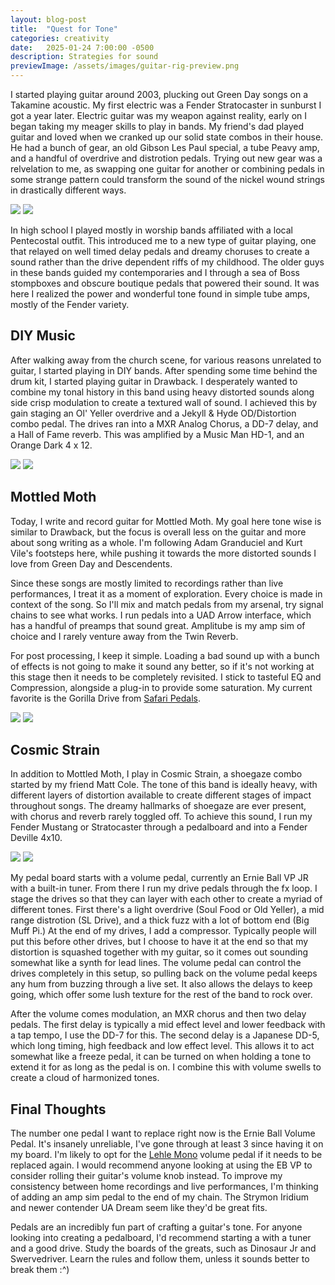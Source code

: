 ```yaml
---
layout: blog-post
title:  "Quest for Tone"
categories: creativity
date:   2025-01-24 7:00:00 -0500
description: Strategies for sound
previewImage: /assets/images/guitar-rig-preview.png
---
```


I started playing guitar around 2003, plucking out Green Day songs on a Takamine acoustic. My first electric was a Fender Stratocaster in sunburst I got a year later. Electric guitar was my weapon against reality, early on I began taking my meager skills to play in bands. My friend's dad played guitar and loved when we cranked up our solid state combos in their house. He had a bunch of gear, an old Gibson Les Paul special, a tube Peavy amp, and a handful of overdrive and distrotion pedals. Trying out new gear was a relvelation to me, as swapping one guitar for another or combining pedals in some strange pattern could transform the sound of the nickel wound strings in drastically different ways.

<div class="image-row">
    <img class="image-row-one-third" src="/assets/images/guitar-tone/church.jpg" />
    <img class="image-row-two-thirds" src="/assets/images/guitar-tone/dominion-show.jpg" />
</div>

In high school I played mostly in worship bands affiliated with a local Pentecostal outfit. This introduced me to a new type of guitar playing, one that relayed on well timed delay pedals and dreamy choruses to create a sound rather than the drive dependent riffs of my childhood. The older guys in these bands guided my contemporaries and I through a sea of Boss stompboxes and obscure boutique pedals that powered their sound. It was here I realized the power and wonderful tone found in simple tube amps, mostly of the Fender variety.

## DIY Music

After walking away from the church scene, for various reasons unrelated to guitar, I started playing in DIY bands. After spending some time behind the drum kit, I started playing guitar in Drawback. I desperately wanted to combine my tonal history in this band using heavy distorted sounds along side crisp modulation to create a textured wall of sound. I achieved this by gain staging an Ol' Yeller overdrive and a Jekyll & Hyde OD/Distortion combo pedal. The drives ran into a MXR Analog Chorus, a DD-7 delay, and a Hall of Fame reverb. This was amplified by a Music Man HD-1, and an Orange Dark 4 x 12.

<div class="image-row">
    <img class="image-row-one-third" src="/assets/images/guitar-tone/drawback-amp.jpg" />
    <img class="image-row-two-thirds" src="/assets/images/guitar-tone/drawback-pedalboard.jpg" />
</div>
<!-- 
<div class="media-container">
    <iframe allow="autoplay *; encrypted-media *;" frameborder="0" width="100%" height="100%" style="width:100%;max-width:660px;overflow:hidden;background:transparent;" sandbox="allow-forms allow-popups allow-same-origin allow-scripts allow-storage-access-by-user-activation allow-top-navigation-by-user-activation" src="https://embed.music.apple.com/us/album/to-live-honestly-ep/1705799549"></iframe>
    <iframe style="border-radius:12px" src="https://open.spotify.com/embed/album/2B6ZYf12qwoMCnq1PtnFqQ?utm_source=generator" width="100%" height="100%" frameBorder="0" allowfullscreen="" allow="autoplay; clipboard-write; encrypted-media; fullscreen; picture-in-picture" loading="lazy"></iframe>
</div> -->

## Mottled Moth

Today, I write and record guitar for Mottled Moth. My goal here tone wise is similar to Drawback, but the focus is overall less on the guitar and more about song writing as a whole. I'm following Adam Granduciel and Kurt Vile's footsteps here, while pushing it towards the more distorted sounds I love from Green Day and Descendents.

Since these songs are mostly limited to recordings rather than live performances, I treat it as a moment of exploration. Every choice is made in context of the song. So I'll mix and match pedals from my arsenal, try signal chains to see what works. I run pedals into a UAD Arrow interface, which has a handful of preamps that sound great. Amplitube is my amp sim of choice and I rarely venture away from the Twin Reverb. 

For post processing, I keep it simple. Loading a bad sound up with a bunch of effects is not going to make it sound any better, so if it's not working at this stage then it needs to be completely revisited. I stick to tasteful EQ and Compression, alongside a plug-in to provide some saturation. My current favorite is the Gorilla Drive from [Safari Pedals](https://safaripedals.com).

<div class="image-row">
    <img class="image-row-two-thirds" src="/assets/images/guitar-tone/amp-sim.png" />
    <img class="image-row-one-third" src="/assets/images/guitar-tone/gorilla-drive.png" />
</div>

## Cosmic Strain

In addition to Mottled Moth, I play in Cosmic Strain, a shoegaze combo started by my friend Matt Cole. The tone of this band is ideally heavy, with different layers of distortion available to create different stages of impact throughout songs. The dreamy hallmarks of shoegaze are ever present, with chorus and reverb rarely toggled off. To achieve this sound, I run my Fender Mustang or Stratocaster through a pedalboard and into a Fender Deville 4x10. 

<div class="image-row">
    <img class="image-row-half" src="/assets/images/guitar-tone/cosmic-strain.JPG" />
    <img class="image-row-half" src="/assets/images/guitar-tone/current-pedalboard.png
    " />
</div>

My pedal board starts with a volume pedal, currently an Ernie Ball VP JR with a built-in tuner. From there I run my drive pedals through the fx loop. I stage the drives so that they can layer with each other to create a myriad of different tones. First there's a light overdrive (Soul Food or Old Yeller), a mid range distrotion (SL Drive), and a thick fuzz with a lot of bottom end (Big Muff Pi.) At the end of my drives, I add a compressor. Typically people will put this before other drives, but I choose to have it at the end so that my distortion is squashed together with my guitar, so it comes out sounding somewhat like a synth for lead lines. The volume pedal can control the drives completely in this setup, so pulling back on the volume pedal keeps any hum from buzzing through a live set. It also allows the delays to keep going, which offer some lush texture for the rest of the band to rock over.

After the volume comes modulation, an MXR chorus and then two delay pedals. The first delay is typically a mid effect level and lower feedback with a tap tempo, I use the DD-7 for this. The second delay is a Japanese DD-5, which long timing, high feedback and low effect level. This allows it to act somewhat like a freeze pedal, it can be turned on when holding a tone to extend it for as long as the pedal is on. I combine this with volume swells to create a cloud of harmonized tones.

## Final Thoughts

The number one pedal I want to replace right now is the Ernie Ball Volume Pedal. It's insanely unreliable, I've gone through at least 3 since having it on my board. I'm likely to opt for the [Lehle Mono](https://www.lehle.com/lehle-mono-volume) volume pedal if it needs to be replaced again. I would recommend anyone looking at using the EB VP to consider rolling their guitar's volume knob instead. To improve my consistency between home recordings and live performances, I'm thinking of adding an amp sim pedal to the end of my chain. The Strymon Iridium and newer contender UA Dream seem like they'd be great fits.

Pedals are an incredibly fun part of crafting a guitar's tone. For anyone looking into creating a pedalboard, I'd recommend starting a with a tuner and a good drive. Study the boards of the greats, such as Dinosaur Jr and Swervedriver. Learn the rules and follow them, unless it sounds better to break them :^)